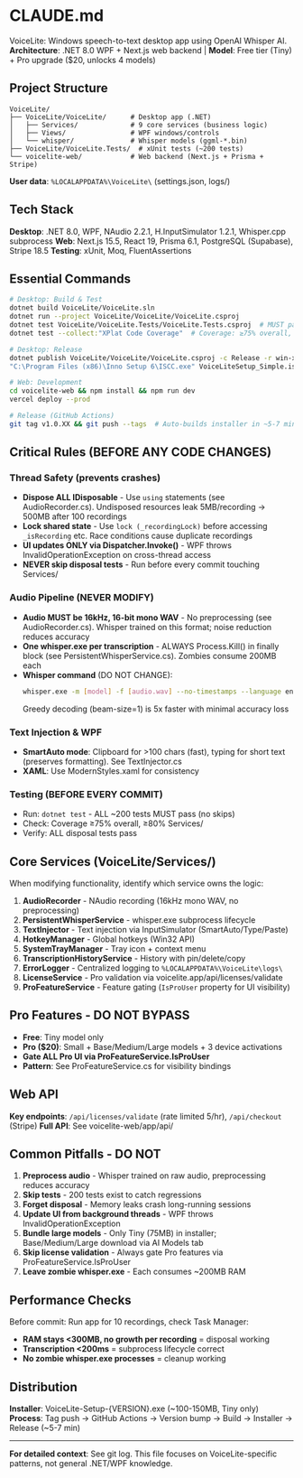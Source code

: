 # CLAUDE.md

VoiceLite: Windows speech-to-text desktop app using OpenAI Whisper AI.
**Architecture**: .NET 8.0 WPF + Next.js web backend | **Model**: Free tier (Tiny) + Pro upgrade ($20, unlocks 4 models)

## Project Structure

```
VoiceLite/
├── VoiceLite/VoiceLite/      # Desktop app (.NET)
│   ├── Services/             # 9 core services (business logic)
│   ├── Views/                # WPF windows/controls
│   └── whisper/              # Whisper models (ggml-*.bin)
├── VoiceLite/VoiceLite.Tests/  # xUnit tests (~200 tests)
└── voicelite-web/            # Web backend (Next.js + Prisma + Stripe)
```

**User data**: `%LOCALAPPDATA%\VoiceLite\` (settings.json, logs/)

## Tech Stack

**Desktop**: .NET 8.0, WPF, NAudio 2.2.1, H.InputSimulator 1.2.1, Whisper.cpp subprocess
**Web**: Next.js 15.5, React 19, Prisma 6.1, PostgreSQL (Supabase), Stripe 18.5
**Testing**: xUnit, Moq, FluentAssertions

## Essential Commands

```bash
# Desktop: Build & Test
dotnet build VoiceLite/VoiceLite.sln
dotnet run --project VoiceLite/VoiceLite/VoiceLite.csproj
dotnet test VoiceLite/VoiceLite.Tests/VoiceLite.Tests.csproj  # MUST pass before commit
dotnet test --collect:"XPlat Code Coverage"  # Coverage: ≥75% overall, ≥80% Services/

# Desktop: Release
dotnet publish VoiceLite/VoiceLite/VoiceLite.csproj -c Release -r win-x64 --self-contained
"C:\Program Files (x86)\Inno Setup 6\ISCC.exe" VoiceLiteSetup_Simple.iss

# Web: Development
cd voicelite-web && npm install && npm run dev
vercel deploy --prod

# Release (GitHub Actions)
git tag v1.0.XX && git push --tags  # Auto-builds installer in ~5-7 min
```

## Critical Rules (BEFORE ANY CODE CHANGES)

### Thread Safety (prevents crashes)
- **Dispose ALL IDisposable** - Use `using` statements (see AudioRecorder.cs). Undisposed resources leak 5MB/recording → 500MB after 100 recordings
- **Lock shared state** - Use `lock (_recordingLock)` before accessing `_isRecording` etc. Race conditions cause duplicate recordings
- **UI updates ONLY via Dispatcher.Invoke()** - WPF throws InvalidOperationException on cross-thread access
- **NEVER skip disposal tests** - Run before every commit touching Services/

### Audio Pipeline (NEVER MODIFY)
- **Audio MUST be 16kHz, 16-bit mono WAV** - No preprocessing (see AudioRecorder.cs). Whisper trained on this format; noise reduction reduces accuracy
- **One whisper.exe per transcription** - ALWAYS Process.Kill() in finally block (see PersistentWhisperService.cs). Zombies consume 200MB each
- **Whisper command** (DO NOT CHANGE):
  ```bash
  whisper.exe -m [model] -f [audio.wav] --no-timestamps --language en --temperature 0.2 --beam-size 1 --best-of 1
  ```
  Greedy decoding (beam-size=1) is 5x faster with minimal accuracy loss

### Text Injection & WPF
- **SmartAuto mode**: Clipboard for >100 chars (fast), typing for short text (preserves formatting). See TextInjector.cs
- **XAML**: Use ModernStyles.xaml for consistency

### Testing (BEFORE EVERY COMMIT)
- Run: `dotnet test` - ALL ~200 tests MUST pass (no skips)
- Check: Coverage ≥75% overall, ≥80% Services/
- Verify: ALL disposal tests pass

## Core Services (VoiceLite/Services/)

When modifying functionality, identify which service owns the logic:

1. **AudioRecorder** - NAudio recording (16kHz mono WAV, no preprocessing)
2. **PersistentWhisperService** - whisper.exe subprocess lifecycle
3. **TextInjector** - Text injection via InputSimulator (SmartAuto/Type/Paste)
4. **HotkeyManager** - Global hotkeys (Win32 API)
5. **SystemTrayManager** - Tray icon + context menu
6. **TranscriptionHistoryService** - History with pin/delete/copy
7. **ErrorLogger** - Centralized logging to `%LOCALAPPDATA%\VoiceLite\logs\`
8. **LicenseService** - Pro validation via voicelite.app/api/licenses/validate
9. **ProFeatureService** - Feature gating (`IsProUser` property for UI visibility)

## Pro Features - DO NOT BYPASS

- **Free**: Tiny model only
- **Pro ($20)**: Small + Base/Medium/Large models + 3 device activations
- **Gate ALL Pro UI via ProFeatureService.IsProUser**
- **Pattern**: See ProFeatureService.cs for visibility bindings

## Web API

**Key endpoints**: `/api/licenses/validate` (rate limited 5/hr), `/api/checkout` (Stripe)
**Full API**: See voicelite-web/app/api/

## Common Pitfalls - DO NOT

1. **Preprocess audio** - Whisper trained on raw audio, preprocessing reduces accuracy
2. **Skip tests** - 200 tests exist to catch regressions
3. **Forget disposal** - Memory leaks crash long-running sessions
4. **Update UI from background threads** - WPF throws InvalidOperationException
5. **Bundle large models** - Only Tiny (75MB) in installer; Base/Medium/Large download via AI Models tab
6. **Skip license validation** - Always gate Pro features via ProFeatureService.IsProUser
7. **Leave zombie whisper.exe** - Each consumes ~200MB RAM

## Performance Checks

Before commit: Run app for 10 recordings, check Task Manager:
- **RAM stays <300MB, no growth per recording** = disposal working
- **Transcription <200ms** = subprocess lifecycle correct
- **No zombie whisper.exe processes** = cleanup working

## Distribution

**Installer**: VoiceLite-Setup-{VERSION}.exe (~100-150MB, Tiny only)
**Process**: Tag push → GitHub Actions → Version bump → Build → Installer → Release (~5-7 min)

---

**For detailed context**: See git log. This file focuses on VoiceLite-specific patterns, not general .NET/WPF knowledge.
